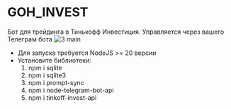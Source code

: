 # GOH_INVEST
Бот для трейдинга в Тинькофф Инвестиция. Управляется через вашего Телеграм бота
![3  main](https://github.com/RostikLucky/GOH_INVEST/assets/37512861/d2cf5bcf-f669-442c-b78a-61c69f355b61)
- Для запуска требуется NodeJS >= 20 версии
- Установите библиотеки:
  1. npm i sqlite
  2. npm i sqlite3
  3. npm i prompt-sync
  4. npm i node-telegram-bot-api
  5. npm i tinkoff-invest-api
